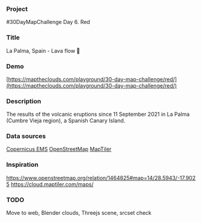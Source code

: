 ### Project

#30DayMapChallenge Day 6. Red

### Title

La Palma, Spain - Lava flow 🔺

### Demo

[https://maptheclouds.com/playground/30-day-map-challenge/red/](https://maptheclouds.com/playground/30-day-map-challenge/red/)

### Description

The results of the volcanic eruptions since 11 September 2021 in La Palma (Cumbre Vieja region), a Spanish Canary Island.

### Data sources

[Copernicus EMS](https://emergency.copernicus.eu/mapping/ems-product-component/EMSR546_AOI01_GRA_MONIT47_r1_VECTORS/1)
[OpenStreetMap](https://www.openstreetmap.org)
[MapTiler](https://cloud.maptiler.com/tiles/)

### Inspiration

https://www.openstreetmap.org/relation/1464825#map=14/28.5943/-17.9025
https://cloud.maptiler.com/maps/

### TODO

Move to web, Blender clouds, Threejs scene, srcset check
